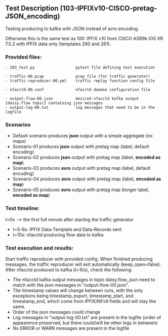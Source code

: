 ## Test Description (103-IPFIXv10-CISCO-pretag-JSON_encoding)

Testing producing to kafka with JSON instead of avro encoding.

Otherwise this is the same test as 100: IPFIX v10 from CISCO ASR9k IOS XR 7.5.2 with IPFIX data only (templates 260 and 261).

### Provided files:
```
- 103_test.py                  pytest file defining test execution

- traffic-00.pcap              pcap file (for traffic generator)
- traffic-reproducer-00.yml    traffic replay function config file

- nfacctd-00.conf              nfacctd daemon configuration file

- output-flow-00.json          desired nfacctd kafka output [daisy.flow topic] containing json messages
- output-log-00.txt            log messages that need to be in the logfile
```

### Scenarios

- Default scenario produces **json** output with a simple aggregate (no maps)
- Scenario-01 produces **json** output with pretag map (label, default encoding)
- Scenario-02 produces **json** output with pretag map (label, **encoded as map**)
- Scenario-03 produces **avro** output with pretag map (label, default encoding)
- Scenario-04 produces **avro** output with pretag map (label, **encoded as map**)
- Scenario-05 produces **avro** output with pretag map (longer label, **encoded as map**)

### Test timeline:

t=0s --> the first full minute after starting the traffic generator

- t=5-6s:   IPFIX Data-Template and Data-Records sent
- t=10s:    nfacctd producing flow data to kafka

### Test execution and results:

Start traffic reproducer with provided config. When finished producing messages, the traffic reproducer will exit automatically (keep_open=false). 
After nfacctd produced to kafka (t=10s), check the following:

- The nfacctd kafka output messages in topic daisy.flow_json need to match with the json messages in "output-flow-00.json". 
- The timestamp values will change between runs, with the only exceptions being timestamp_export, timestamp_start, and timestamp_end, which come from IPFIX/NFv9 fields and will stay the same.
- Order of the json messages could change
- Log messages in "output-log-00.txt" are present in the logfile (order of appearence preserved, but there could/will be other logs in between)
- No ERROR or WARN messages are present in the logfile
